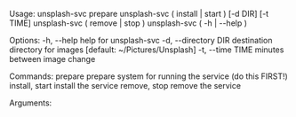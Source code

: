 Usage:
    unsplash-svc prepare
    unsplash-svc ( install | start ) [-d DIR] [-t TIME]
    unsplash-svc ( remove  | stop )
    unsplash-svc ( -h | --help )

Options:
    -h, --help              help for unsplash-svc
    -d, --directory DIR     destination directory for images [default: ~/Pictures/Unsplash]
    -t, --time TIME         minutes between image change

Commands:
    prepare                 prepare system for running the service (do this FIRST!)
    install, start          install the service
    remove, stop            remove the service

Arguments:
